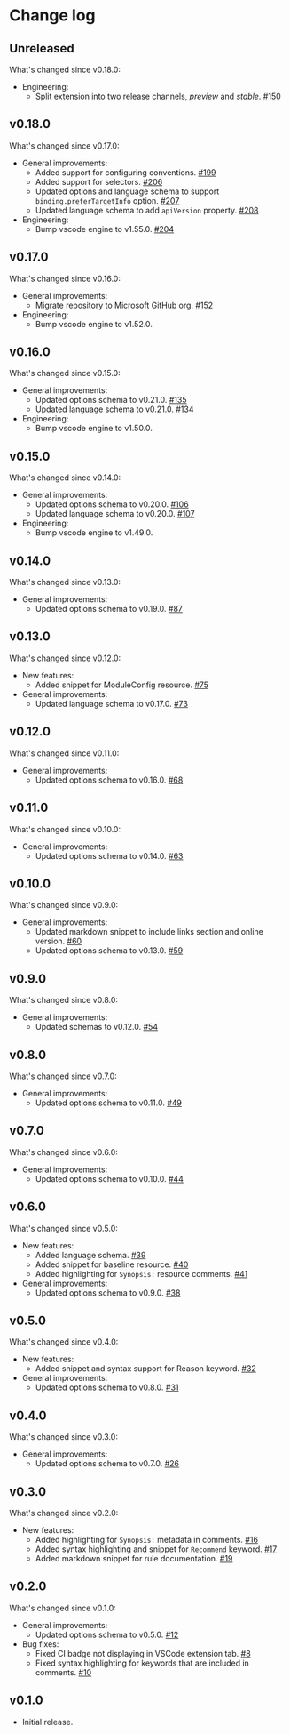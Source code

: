 # Change log

## Unreleased

What's changed since v0.18.0:

- Engineering:
  - Split extension into two release channels, _preview_ and _stable_. [#150](https://github.com/microsoft/PSRule-vscode/issues/150)

## v0.18.0

What's changed since v0.17.0:

- General improvements:
  - Added support for configuring conventions. [#199](https://github.com/Microsoft/PSRule-vscode/issues/199)
  - Added support for selectors. [#206](https://github.com/Microsoft/PSRule-vscode/issues/206)
  - Updated options and language schema to support `binding.preferTargetInfo` option. [#207](https://github.com/Microsoft/PSRule-vscode/issues/207)
  - Updated language schema to add `apiVersion` property. [#208](https://github.com/Microsoft/PSRule-vscode/issues/208)
- Engineering:
  - Bump vscode engine to v1.55.0. [#204](https://github.com/microsoft/PSRule-vscode/pull/204)

## v0.17.0

What's changed since v0.16.0:

- General improvements:
  - Migrate repository to Microsoft GitHub org. [#152](https://github.com/Microsoft/PSRule-vscode/issues/152)
- Engineering:
  - Bump vscode engine to v1.52.0.

## v0.16.0

What's changed since v0.15.0:

- General improvements:
  - Updated options schema to v0.21.0. [#135](https://github.com/Microsoft/PSRule-vscode/issues/135)
  - Updated language schema to v0.21.0. [#134](https://github.com/Microsoft/PSRule-vscode/issues/134)
- Engineering:
  - Bump vscode engine to v1.50.0.

## v0.15.0

What's changed since v0.14.0:

- General improvements:
  - Updated options schema to v0.20.0. [#106](https://github.com/Microsoft/PSRule-vscode/issues/106)
  - Updated language schema to v0.20.0. [#107](https://github.com/Microsoft/PSRule-vscode/issues/107)
- Engineering:
  - Bump vscode engine to v1.49.0.

## v0.14.0

What's changed since v0.13.0:

- General improvements:
  - Updated options schema to v0.19.0. [#87](https://github.com/Microsoft/PSRule-vscode/issues/87)

## v0.13.0

What's changed since v0.12.0:

- New features:
  - Added snippet for ModuleConfig resource. [#75](https://github.com/Microsoft/PSRule-vscode/issues/75)
- General improvements:
  - Updated language schema to v0.17.0. [#73](https://github.com/Microsoft/PSRule-vscode/issues/73)

## v0.12.0

What's changed since v0.11.0:

- General improvements:
  - Updated options schema to v0.16.0. [#68](https://github.com/Microsoft/PSRule-vscode/issues/68)

## v0.11.0

What's changed since v0.10.0:

- General improvements:
  - Updated options schema to v0.14.0. [#63](https://github.com/Microsoft/PSRule-vscode/issues/63)

## v0.10.0

What's changed since v0.9.0:

- General improvements:
  - Updated markdown snippet to include links section and online version. [#60](https://github.com/Microsoft/PSRule-vscode/issues/60)
  - Updated options schema to v0.13.0. [#59](https://github.com/Microsoft/PSRule-vscode/issues/59)

## v0.9.0

What's changed since v0.8.0:

- General improvements:
  - Updated schemas to v0.12.0. [#54](https://github.com/Microsoft/PSRule-vscode/issues/54)

## v0.8.0

What's changed since v0.7.0:

- General improvements:
  - Updated options schema to v0.11.0. [#49](https://github.com/Microsoft/PSRule-vscode/issues/49)

## v0.7.0

What's changed since v0.6.0:

- General improvements:
  - Updated options schema to v0.10.0. [#44](https://github.com/Microsoft/PSRule-vscode/issues/44)

## v0.6.0

What's changed since v0.5.0:

- New features:
  - Added language schema. [#39](https://github.com/Microsoft/PSRule-vscode/issues/39)
  - Added snippet for baseline resource. [#40](https://github.com/Microsoft/PSRule-vscode/issues/40)
  - Added highlighting for `Synopsis:` resource comments. [#41](https://github.com/Microsoft/PSRule-vscode/issues/41)
- General improvements:
  - Updated options schema to v0.9.0. [#38](https://github.com/Microsoft/PSRule-vscode/issues/38)

## v0.5.0

What's changed since v0.4.0:

- New features:
  - Added snippet and syntax support for Reason keyword. [#32](https://github.com/Microsoft/PSRule-vscode/issues/32)
- General improvements:
  - Updated options schema to v0.8.0. [#31](https://github.com/Microsoft/PSRule-vscode/issues/31)

## v0.4.0

What's changed since v0.3.0:

- General improvements:
  - Updated options schema to v0.7.0. [#26](https://github.com/Microsoft/PSRule-vscode/issues/26)

## v0.3.0

What's changed since v0.2.0:

- New features:
  - Added highlighting for `Synopsis:` metadata in comments. [#16](https://github.com/Microsoft/PSRule-vscode/issues/16)
  - Added syntax highlighting and snippet for `Recommend` keyword. [#17](https://github.com/Microsoft/PSRule-vscode/issues/17)
  - Added markdown snippet for rule documentation. [#19](https://github.com/Microsoft/PSRule-vscode/issues/19)

## v0.2.0

What's changed since v0.1.0:

- General improvements:
  - Updated options schema to v0.5.0. [#12](https://github.com/Microsoft/PSRule-vscode/issues/12)
- Bug fixes:
  - Fixed CI badge not displaying in VSCode extension tab. [#8](https://github.com/Microsoft/PSRule-vscode/issues/8)
  - Fixed syntax highlighting for keywords that are included in comments. [#10](https://github.com/Microsoft/PSRule-vscode/issues/10)

## v0.1.0

- Initial release.
